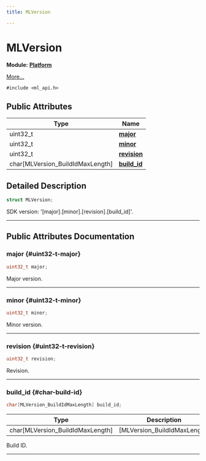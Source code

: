 ```yaml
---
title: MLVersion

---
```


# MLVersion

**Module:** **[Platform](/versioned_docs/version-02-Aug-2023/api-ref/api/Modules/group___platform/group___platform.md)**



 [More...](#detailed-description)


`#include <ml_api.h>`

## Public Attributes

| Type           | Name           |
| -------------- | -------------- |
| uint32_t | **[major](/versioned_docs/version-02-Aug-2023/api-ref/api/Modules/group___platform/struct_m_l_version.md#uint32-t-major)**  |
| uint32_t | **[minor](/versioned_docs/version-02-Aug-2023/api-ref/api/Modules/group___platform/struct_m_l_version.md#uint32-t-minor)**  |
| uint32_t | **[revision](/versioned_docs/version-02-Aug-2023/api-ref/api/Modules/group___platform/struct_m_l_version.md#uint32-t-revision)**  |
| char[MLVersion_BuildIdMaxLength] | **[build_id](/versioned_docs/version-02-Aug-2023/api-ref/api/Modules/group___platform/struct_m_l_version.md#char-build-id)**  |

## Detailed Description

```cpp
struct MLVersion;
```


SDK version: '[major].[minor].[revision].[build_id]'. 





-----------
## Public Attributes Documentation

### major {#uint32-t-major}

```cpp
uint32_t major;
```


Major version. 





-----------

### minor {#uint32-t-minor}

```cpp
uint32_t minor;
```


Minor version. 





-----------

### revision {#uint32-t-revision}

```cpp
uint32_t revision;
```


Revision. 





-----------

### build_id {#char-build-id}

```cpp
char[MLVersion_BuildIdMaxLength] build_id;
```



| Type | Description |
|--|--|
| char[MLVersion_BuildIdMaxLength] | [MLVersion_BuildIdMaxLength] |


Build ID. 





-----------


